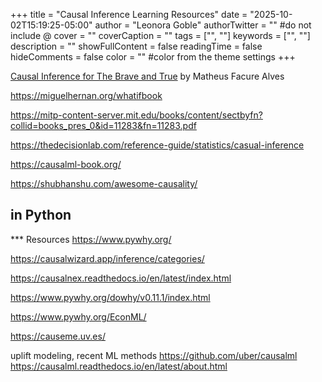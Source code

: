 +++
title = "Causal Inference Learning Resources"
date = "2025-10-02T15:19:25-05:00"
author = "Leonora Goble"
authorTwitter = "" #do not include @
cover = ""
coverCaption = ""
tags = ["", ""]
keywords = ["", ""]
description = ""
showFullContent = false
readingTime = false
hideComments = false
color = "" #color from the theme settings
+++

[Causal Inference for The Brave and True](https://matheusfacure.github.io/python-causality-handbook/landing-page.html)
by Matheus Facure Alves

https://miguelhernan.org/whatifbook

https://mitp-content-server.mit.edu/books/content/sectbyfn?collid=books_pres_0&id=11283&fn=11283.pdf

https://thedecisionlab.com/reference-guide/statistics/casual-inference

https://causalml-book.org/

https://shubhanshu.com/awesome-causality/

## in Python
*** Resources
https://www.pywhy.org/

https://causalwizard.app/inference/categories/

https://causalnex.readthedocs.io/en/latest/index.html

https://www.pywhy.org/dowhy/v0.11.1/index.html

https://www.pywhy.org/EconML/

https://causeme.uv.es/

uplift modeling, recent ML methods
https://github.com/uber/causalml
https://causalml.readthedocs.io/en/latest/about.html
